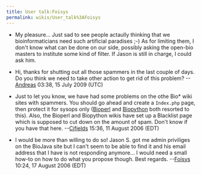 ```yaml
---
title: User talk:Foisys
permalink: wikis/User_talk%3AFoisys
---
```


-   My pleasure... Just sad to see people actaully thinking that we
    bioinformaticians need such artificial paradises ;-) As for limiting
    them, I don't know what can be done on our side, possibly asking the
    open-bio masters to institute some kind of filter. If Jason is still
    in charge, I could ask him.

<!-- -->

-   Hi, thanks for shutting out all those spammers in the last couple of
    days. Do you think we need to take other action to get rid of this
    problem? --[Andreas](User:Andreas "wikilink") 03:38, 15 July 2009
    (UTC)

<!-- -->

-   Just to let you know, we have had some problems on the othe Bio\*
    wiki sites with spammers. You should go ahead and create a
    `Index.php` page, then protect it for sysops only
    ([Bioperl](http://bioperl.org) and [Biopython](http://biopython.org)
    both resorted to this). Also, the Bioperl and Biopython wikis have
    set up a Blacklist page which is supposed to cut down on the amount
    of spam. Don't know if you have that
    here. --[Cjfields](User:Cjfields "wikilink") 15:36, 11 August 2006
    (EDT)

<!-- -->

-   I would be more than willing to do so! Jason S. got me admin
    priviliges on the BioJava site but I can't seem to be able to find
    it and his email address that I have is not responding anymore... I
    would need a small how-to on how to do what you propose though. Best
    regards. --[Foisys](User:Foisys "wikilink") 10:24, 17 August 2006
    (EDT)

